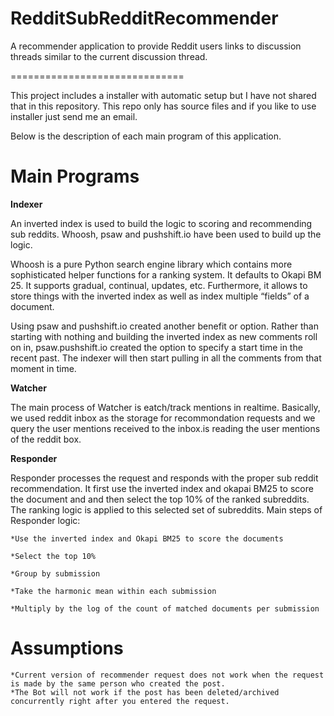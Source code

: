 # RedditSubRedditRecommender
A recommender application to provide Reddit users links to discussion threads similar to the current discussion thread.

==============================

This project includes a installer with automatic setup but I have not shared that in this repository.
This repo only has source files and if you like to use installer just send me an email.

Below is the description of each main program of this application.

# Main Programs

**Indexer**

An inverted index is used to build the logic to scoring and recommending sub reddits. Whoosh, psaw and pushshift.io have been used to build up the logic.

Whoosh is a pure Python search engine library which contains more sophisticated helper functions for a ranking system. It defaults to Okapi BM 25. It supports gradual, continual, updates, etc. Furthermore, it allows to store things with the inverted index as well as index multiple “fields” of a document.

Using psaw and pushshift.io created another benefit or option. Rather than starting with nothing and building the inverted index as new comments roll on in, psaw.pushshift.io created the option to specify a start time in the recent past. The indexer will then start pulling in all the comments from that moment in time.

**Watcher**

The main process of Watcher is eatch/track mentions in realtime. Basically, we used reddit inbox as the storage for recommondation requests and we query the user mentions received to the inbox.is reading the user mentions of the reddit box.

**Responder**

Responder processes the request and responds with the proper sub reddit recommendation. It first use the inverted index and okapai BM25 to score the document and and then select the top 10% of the ranked subreddits. The ranking logic is applied to this selected set of subreddits. Main steps of Responder logic:

	*Use the inverted index and Okapi BM25 to score the documents

	*Select the top 10%

	*Group by submission

	*Take the harmonic mean within each submission

	*Multiply by the log of the count of matched documents per submission
	
	
# Assumptions
	*Current version of recommender request does not work when the request is made by the same person who created the post.
	*The Bot will not work if the post has been deleted/archived concurrently right after you entered the request.
	

